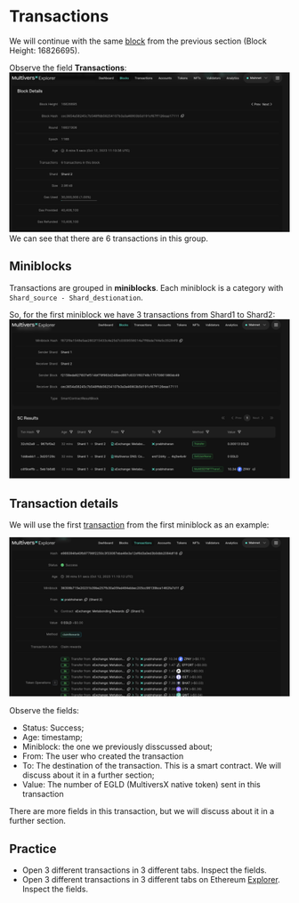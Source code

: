 # Transactions

We will continue with the same [block](https://explorer.multiversx.com/blocks/cec3654a58245c7b548ffdb56254107b3a3a46903b5d191cf67ff126eaa17111) from the previous section (Block Height: 16826695).

Observe the field **Transactions**:
![Block 16826695](../../media/block_16826695.png)
We can see that there are 6 transactions in this group.

## Miniblocks

Transactions are grouped in **miniblocks**.
Each miniblock is a category with `Shard_source - Shard_destionation`.

So, for the first miniblock we have 3 transactions from Shard1 to Shard2:
![Block 16826695](../../media/miniblock.png)

## Transaction details

We will use the first [transaction](https://explorer.multiversx.com/transactions/e988394fa40fb97796f2250c3f33087eba46e3a12ef6d3a0ed3b0dbb2084df18#32cfd2a98e1467aaeac65b9a211cf54bc9453cac0ba64da39a8bf789967bf0a2) from the first miniblock as an example:


![Transaction](../../media/transaction1.png)

Observe the fields:
- Status: Success;
- Age: timestamp;
- Miniblock: the one we previously disscussed about;
- From: The user who created the transaction
- To: The destination of the transaction. This is a smart contract. We will discuss about it in a further section;
- Value: The number of EGLD (MultiversX native token) sent in this transaction

There are more fields in this transaction, but we will discuss about it in a further section.

## Practice

- Open 3 different transactions in 3 different tabs. Inspect the fields.
- Open 3 different transactions in 3 different tabs on Ethereum [Explorer](https://etherscan.io/). Inspect the fields.